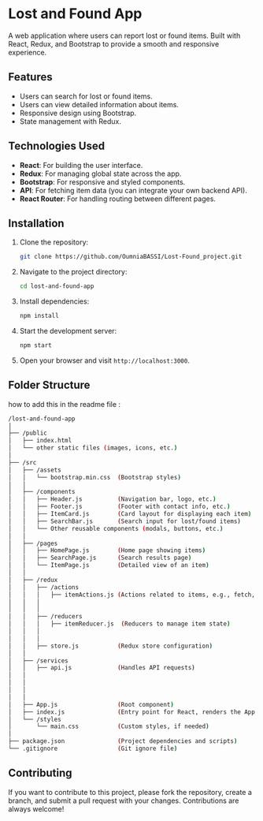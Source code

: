 # Lost and Found App

A web application where users can report lost or found items. Built with React, Redux, and Bootstrap to provide a smooth and responsive experience.

## Features
- Users can search for lost or found items.
- Users can view detailed information about items.
- Responsive design using Bootstrap.
- State management with Redux.

## Technologies Used
- **React**: For building the user interface.
- **Redux**: For managing global state across the app.
- **Bootstrap**: For responsive and styled components.
- **API**: For fetching item data (you can integrate your own backend API).
- **React Router**: For handling routing between different pages.

## Installation

1. Clone the repository:
    ```bash
    git clone https://github.com/OumniaBASSI/Lost-Found_project.git
    ```

2. Navigate to the project directory:
    ```bash
    cd lost-and-found-app
    ```

3. Install dependencies:
    ```bash
    npm install
    ```

4. Start the development server:
    ```bash
    npm start
    ```

5. Open your browser and visit `http://localhost:3000`.

## Folder Structure
how to add this in the readme file : 
 ```bash
/lost-and-found-app
│
├── /public
│   ├── index.html
│   └── other static files (images, icons, etc.)
│
├── /src
│   ├── /assets
│   │   └── bootstrap.min.css  (Bootstrap styles)
│   │
│   ├── /components
│   │   ├── Header.js          (Navigation bar, logo, etc.)
│   │   ├── Footer.js          (Footer with contact info, etc.)
│   │   ├── ItemCard.js        (Card layout for displaying each item)
│   │   ├── SearchBar.js       (Search input for lost/found items)
│   │   └── Other reusable components (modals, buttons, etc.)
│   │
│   ├── /pages
│   │   ├── HomePage.js        (Home page showing items)
│   │   ├── SearchPage.js      (Search results page)
│   │   └── ItemPage.js        (Detailed view of an item)
│   │
│   ├── /redux
│   │   ├── /actions
│   │   │   ├── itemActions.js (Actions related to items, e.g., fetch, add)
│   │   │   
│   │   │
│   │   ├── /reducers
│   │   │   ├── itemReducer.js  (Reducers to manage item state)
│   │   │   
│   │   │
│   │   ├── store.js           (Redux store configuration)
│   │
│   ├── /services
│   │   ├── api.js             (Handles API requests)
│   │
│   │
│   │   
│   │
│   ├── App.js                 (Root component)
│   ├── index.js               (Entry point for React, renders the App component)
│   └── /styles
│       └── main.css           (Custom styles, if needed)
│
├── package.json               (Project dependencies and scripts)
└── .gitignore                 (Git ignore file)
```

## Contributing
If you want to contribute to this project, please fork the repository, create a branch, and submit a pull request with your changes. Contributions are always welcome!


